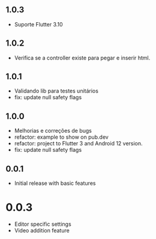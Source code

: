 ## 1.0.3
* Suporte Flutter 3.10

## 1.0.2
* Verifica se a controller existe para pegar e inserir html.

## 1.0.1
* Validando lib para testes unitários
* fix: update null safety flags

## 1.0.0
* Melhorias e correções de bugs
* refactor: example to show on pub.dev
* refactor: project to Flutter 3 and Android 12 version.
* fix: update null safety flags

## 0.0.1

* Initial release with basic features

# 0.0.3

* Editor specific settings
* Video addition feature